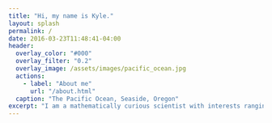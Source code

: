 ```yaml
---
title: "Hi, my name is Kyle."
layout: splash
permalink: /
date: 2016-03-23T11:48:41-04:00
header:
  overlay_color: "#000"
  overlay_filter: "0.2"
  overlay_image: /assets/images/pacific_ocean.jpg
  actions:
    - label: "About me"
      url: "/about.html"
  caption: "The Pacific Ocean, Seaside, Oregon"
excerpt: "I am a mathematically curious scientist with interests ranging from brain-computer interfaces to progressive metal music."
---
```

